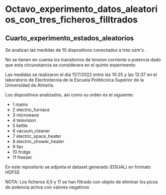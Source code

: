 # Octavo_experimento_datos_aleatorios_con_tres_ficheros_filltrados
## Cuarto_experimento_estados_aleatorios

Se analizan las medidas de  10 dispositivos conectados a tres ozm's . 

No se tienen en cuenta los transitorios de tension corriente o potencia  dado que esta circunstancia se considerara en el quinto experimento

Las medidas se realizaron el dia 11/7/2022 entre las 10:25 y las 12:37 en el laboratorio de Electrotecnia de la Escuela Politécnica Superior de la Universidad de Almeria.

Los dispositivos analizados,  asi como su orden es el siguiente:

 - 1 mains
 - 2 electric_furnace
 - 3 microwave
 - 4 television
 - 5 kettle
 - 6 vacuum_cleaner
 - 7 electric_space_heater
 - 8 electric_shower_heater
 - 9 fan
 - 10 fridge
 - 11 freezer

En este repositorio se adjunta el dataset generado (DSUAL) en formato HDFS5

NOTA:  Los ficheros  4,5 y 11 se han filtrado con objeto de eliminar los picos de potencia activa con valores negativos
